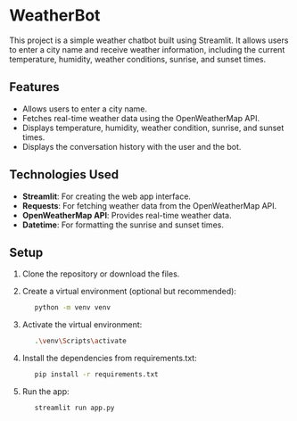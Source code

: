 # WeatherBot
This project is a simple weather chatbot built using Streamlit. It allows users to enter a city name and receive weather information, including the current temperature, humidity, weather conditions, sunrise, and sunset times.

## Features

- Allows users to enter a city name.
- Fetches real-time weather data using the OpenWeatherMap API.
- Displays temperature, humidity, weather condition, sunrise, and sunset times.
- Displays the conversation history with the user and the bot.

## Technologies Used

- **Streamlit**: For creating the web app interface.
- **Requests**: For fetching weather data from the OpenWeatherMap API.
- **OpenWeatherMap API**: Provides real-time weather data.
- **Datetime**: For formatting the sunrise and sunset times.

## Setup

1. Clone the repository or download the files.

2. Create a virtual environment (optional but recommended):
    ```bash
       python -m venv venv
3. Activate the virtual environment:
    ```bash
       .\venv\Scripts\activate
4. Install the dependencies from requirements.txt:
    ```bash
       pip install -r requirements.txt
5. Run the app:
    ```bash
       streamlit run app.py
